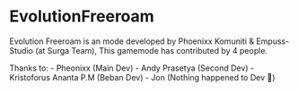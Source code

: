 # EvolutionFreeroam

Evolution Freeroam is an mode developed by Phoenixx Komuniti & Empuss-Studio (at Surga Team), This gamemode has contributed by 4 people.

Thanks to:
          - Pheonixx (Main Dev)
          - Andy Prasetya (Second Dev)
          - Kristoforus Ananta P.M (Beban Dev)
          - Jon (Nothing happened to Dev 🦫)
